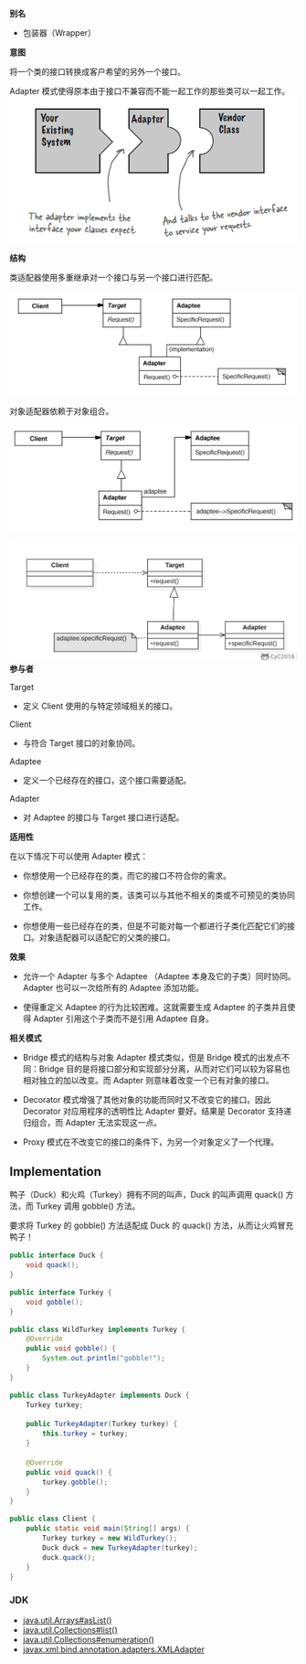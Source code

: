 **别名**

-   包装器（Wrapper）

**意图**

将一个类的接口转换成客户希望的另外一个接口。

Adapter 模式使得原本由于接口不兼容而不能一起工作的那些类可以一起工作。
![](image/2021-04-10-15-41-07.png)

**结构**

类适配器使用多重继承对一个接口与另一个接口进行匹配。

![005586158107.png](media/06f6afee0fb26038e1df96cc245c24f4.png)

对象适配器依赖于对象组合。

![006051933731.png](media/9bae3ff976c8470b1d6ae9e9768409e4.png)

![](image/2021-04-10-15-40-27.png)
**参与者**

Target

-   定义 Client 使用的与特定领域相关的接口。

Client

-   与符合 Target 接口的对象协同。

Adaptee

-   定义一个已经存在的接口，这个接口需要适配。

Adapter

-   对 Adaptee 的接口与 Target 接口进行适配。

**适用性**

在以下情况下可以使用 Adapter 模式：

-   你想使用一个已经存在的类，而它的接口不符合你的需求。

-   你想创建一个可以复用的类，该类可以与其他不相关的类或不可预见的类协同工作。

-   你想使用一些已经存在的类，但是不可能对每一个都进行子类化匹配它们的接口。对象适配器可以适配它的父类的接口。

**效果**

-   允许一个 Adapter 与多个 Adaptee （Adaptee 本身及它的子类）同时协同。Adapter
    也可以一次给所有的 Adaptee 添加功能。

-   使得重定义 Adaptee 的行为比较困难。这就需要生成 Adaptee 的子类并且使得
    Adapter 引用这个子类而不是引用 Adaptee 自身。

**相关模式**

-   Bridge 模式的结构与对象 Adapter 模式类似，但是 Bridge
    模式的出发点不同：Bridge
    目的是将接口部分和实现部分分离，从而对它们可以较为容易也相对独立的加以改变。而
    Adapter 则意味着改变一个已有对象的接口。

-   Decorator 模式增强了其他对象的功能而同时又不改变它的接口。因此 Decorator
    对应用程序的透明性比 Adapter 要好。结果是 Decorator 支持递归组合，而 Adapter
    无法实现这一点。

-   Proxy 模式在不改变它的接口的条件下，为另一个对象定义了一个代理。


## Implementation

鸭子（Duck）和火鸡（Turkey）拥有不同的叫声，Duck 的叫声调用 quack() 方法，而 Turkey 调用 gobble() 方法。

要求将 Turkey 的 gobble() 方法适配成 Duck 的 quack() 方法，从而让火鸡冒充鸭子！

```java
public interface Duck {
    void quack();
}
```

```java
public interface Turkey {
    void gobble();
}
```

```java
public class WildTurkey implements Turkey {
    @Override
    public void gobble() {
        System.out.println("gobble!");
    }
}
```

```java
public class TurkeyAdapter implements Duck {
    Turkey turkey;

    public TurkeyAdapter(Turkey turkey) {
        this.turkey = turkey;
    }

    @Override
    public void quack() {
        turkey.gobble();
    }
}
```

```java
public class Client {
    public static void main(String[] args) {
        Turkey turkey = new WildTurkey();
        Duck duck = new TurkeyAdapter(turkey);
        duck.quack();
    }
}
```

### JDK

- [java.util.Arrays#asList()](http://docs.oracle.com/javase/8/docs/api/java/util/Arrays.html#asList%28T...%29)
- [java.util.Collections#list()](https://docs.oracle.com/javase/8/docs/api/java/util/Collections.html#list-java.util.Enumeration-)
- [java.util.Collections#enumeration()](https://docs.oracle.com/javase/8/docs/api/java/util/Collections.html#enumeration-java.util.Collection-)
- [javax.xml.bind.annotation.adapters.XMLAdapter](http://docs.oracle.com/javase/8/docs/api/javax/xml/bind/annotation/adapters/XmlAdapter.html#marshal-BoundType-)
